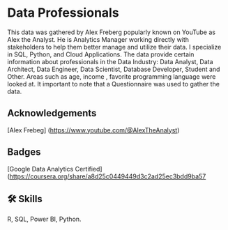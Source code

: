 # Data Professionals

This data was gathered by Alex Freberg popularly known on YouTube as Alex the Analyst. He is Analytics Manager working directly with stakeholders to help them better manage and utilize their data. I specialize in SQL, Python, and Cloud Applications.
The data provide certain information about professionals in the Data Industry: Data Analyst, Data Architect, Data Engineer, Data Scientist, Database Developer, Student and Other.
Areas such as age, income , favorite programming language were looked at.
It important to note that a Questionnaire was used to gather the data.



## Acknowledgements

[Alex Frebeg] (https://www.youtube.com/@AlexTheAnalyst)
 
## Badges

 [Google Data Analytics Certified](https://coursera.org/share/a8d25c0449449d3c2ad25ec3bdd9ba57


## 🛠 Skills
R, SQL, Power BI, Python.
